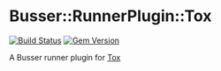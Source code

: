 # Busser::RunnerPlugin::Tox

[![Build Status](https://travis-ci.org/jaimegildesagredo/busser-tox.svg)](https://travis-ci.org/jaimegildesagredo/busser-tox)
[![Gem Version](https://badge.fury.io/rb/busser-tox.svg)](http://badge.fury.io/rb/busser-tox)

A Busser runner plugin for [Tox](https://pypi.python.org/pypi/tox)
